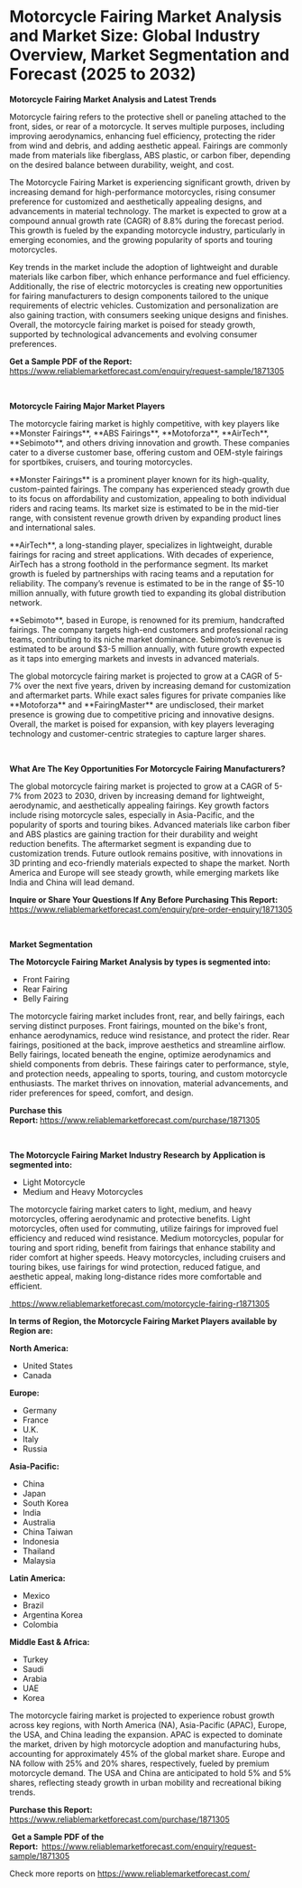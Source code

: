 <p><h1>Motorcycle Fairing Market Analysis and Market Size: Global Industry Overview, Market Segmentation and Forecast (2025 to 2032)</h1></p><p><strong>Motorcycle Fairing Market Analysis and Latest Trends</strong></p>
<p><p>Motorcycle fairing refers to the protective shell or paneling attached to the front, sides, or rear of a motorcycle. It serves multiple purposes, including improving aerodynamics, enhancing fuel efficiency, protecting the rider from wind and debris, and adding aesthetic appeal. Fairings are commonly made from materials like fiberglass, ABS plastic, or carbon fiber, depending on the desired balance between durability, weight, and cost.</p><p>The Motorcycle Fairing Market is experiencing significant growth, driven by increasing demand for high-performance motorcycles, rising consumer preference for customized and aesthetically appealing designs, and advancements in material technology. The market is expected to grow at a compound annual growth rate (CAGR) of 8.8% during the forecast period. This growth is fueled by the expanding motorcycle industry, particularly in emerging economies, and the growing popularity of sports and touring motorcycles.</p><p>Key trends in the market include the adoption of lightweight and durable materials like carbon fiber, which enhance performance and fuel efficiency. Additionally, the rise of electric motorcycles is creating new opportunities for fairing manufacturers to design components tailored to the unique requirements of electric vehicles. Customization and personalization are also gaining traction, with consumers seeking unique designs and finishes. Overall, the motorcycle fairing market is poised for steady growth, supported by technological advancements and evolving consumer preferences.</p></p>
<p><strong>Get a Sample PDF of the Report:&nbsp;</strong> <a href="https://www.reliablemarketforecast.com/enquiry/request-sample/1871305?utm_campaign=1130&utm_medium=2&utm_source=Github&utm_content=ia&utm_term=23012025&utm_id=motorcycle-fairing">https://www.reliablemarketforecast.com/enquiry/request-sample/1871305</a></p>
<p>&nbsp;</p>
<p><strong>Motorcycle Fairing Major Market Players</strong></p>
<p><p>The motorcycle fairing market is highly competitive, with key players like **Monster Fairings**, **ABS Fairings**, **Motoforza**, **AirTech**, **Sebimoto**, and others driving innovation and growth. These companies cater to a diverse customer base, offering custom and OEM-style fairings for sportbikes, cruisers, and touring motorcycles.</p><p>**Monster Fairings** is a prominent player known for its high-quality, custom-painted fairings. The company has experienced steady growth due to its focus on affordability and customization, appealing to both individual riders and racing teams. Its market size is estimated to be in the mid-tier range, with consistent revenue growth driven by expanding product lines and international sales.</p><p>**AirTech**, a long-standing player, specializes in lightweight, durable fairings for racing and street applications. With decades of experience, AirTech has a strong foothold in the performance segment. Its market growth is fueled by partnerships with racing teams and a reputation for reliability. The company’s revenue is estimated to be in the range of $5-10 million annually, with future growth tied to expanding its global distribution network.</p><p>**Sebimoto**, based in Europe, is renowned for its premium, handcrafted fairings. The company targets high-end customers and professional racing teams, contributing to its niche market dominance. Sebimoto’s revenue is estimated to be around $3-5 million annually, with future growth expected as it taps into emerging markets and invests in advanced materials.</p><p>The global motorcycle fairing market is projected to grow at a CAGR of 5-7% over the next five years, driven by increasing demand for customization and aftermarket parts. While exact sales figures for private companies like **Motoforza** and **FairingMaster** are undisclosed, their market presence is growing due to competitive pricing and innovative designs. Overall, the market is poised for expansion, with key players leveraging technology and customer-centric strategies to capture larger shares.</p></p>
<p>&nbsp;</p>
<p><strong>What Are The Key Opportunities For Motorcycle Fairing Manufacturers?</strong></p>
<p><p>The global motorcycle fairing market is projected to grow at a CAGR of 5-7% from 2023 to 2030, driven by increasing demand for lightweight, aerodynamic, and aesthetically appealing fairings. Key growth factors include rising motorcycle sales, especially in Asia-Pacific, and the popularity of sports and touring bikes. Advanced materials like carbon fiber and ABS plastics are gaining traction for their durability and weight reduction benefits. The aftermarket segment is expanding due to customization trends. Future outlook remains positive, with innovations in 3D printing and eco-friendly materials expected to shape the market. North America and Europe will see steady growth, while emerging markets like India and China will lead demand.</p></p>
<p><strong>Inquire or Share Your Questions If Any Before Purchasing This Report:</strong> <a href="https://www.reliablemarketforecast.com/enquiry/pre-order-enquiry/1871305?utm_campaign=1130&utm_medium=2&utm_source=Github&utm_content=ia&utm_term=23012025&utm_id=motorcycle-fairing">https://www.reliablemarketforecast.com/enquiry/pre-order-enquiry/1871305</a></p>
<p>&nbsp;</p>
<p><strong>Market Segmentation</strong></p>
<p><strong>The Motorcycle Fairing Market Analysis by types is segmented into:</strong></p>
<p><ul><li>Front Fairing</li><li>Rear Fairing</li><li>Belly Fairing</li></ul></p>
<p><p>The motorcycle fairing market includes front, rear, and belly fairings, each serving distinct purposes. Front fairings, mounted on the bike's front, enhance aerodynamics, reduce wind resistance, and protect the rider. Rear fairings, positioned at the back, improve aesthetics and streamline airflow. Belly fairings, located beneath the engine, optimize aerodynamics and shield components from debris. These fairings cater to performance, style, and protection needs, appealing to sports, touring, and custom motorcycle enthusiasts. The market thrives on innovation, material advancements, and rider preferences for speed, comfort, and design.</p></p>
<p><strong>Purchase this Report:&nbsp;</strong><a href="https://www.reliablemarketforecast.com/purchase/1871305?utm_campaign=1130&utm_medium=2&utm_source=Github&utm_content=ia&utm_term=23012025&utm_id=motorcycle-fairing">https://www.reliablemarketforecast.com/purchase/1871305</a></p>
<p>&nbsp;</p>
<p><strong>The Motorcycle Fairing Market Industry Research by Application is segmented into:</strong></p>
<p><ul><li>Light Motorcycle</li><li>Medium and Heavy Motorcycles</li></ul></p>
<p><p>The motorcycle fairing market caters to light, medium, and heavy motorcycles, offering aerodynamic and protective benefits. Light motorcycles, often used for commuting, utilize fairings for improved fuel efficiency and reduced wind resistance. Medium motorcycles, popular for touring and sport riding, benefit from fairings that enhance stability and rider comfort at higher speeds. Heavy motorcycles, including cruisers and touring bikes, use fairings for wind protection, reduced fatigue, and aesthetic appeal, making long-distance rides more comfortable and efficient.</p></p>
<p><a href="https://www.reliablemarketforecast.com/motorcycle-fairing-r1871305?utm_campaign=1130&utm_medium=2&utm_source=Github&utm_content=ia&utm_term=23012025&utm_id=motorcycle-fairing">&nbsp;https://www.reliablemarketforecast.com/motorcycle-fairing-r1871305</a></p>
<p><strong>In terms of Region, the Motorcycle Fairing Market Players available by Region are:</strong></p>
<p>
    <p> <strong> North America: </strong>
        <ul>
            <li>United States</li>
            <li>Canada</li>
        </ul>
        </p> 
    <p> <strong> Europe: </strong>
        <ul>
            <li>Germany</li>
            <li>France</li>
            <li>U.K.</li>
            <li>Italy</li>
            <li>Russia</li>
        </ul>
        </p> 
    <p> <strong> Asia-Pacific: </strong>
        <ul>
            <li>China</li>
            <li>Japan</li>
            <li>South Korea</li>
            <li>India</li>
            <li>Australia</li>
            <li>China Taiwan</li>
            <li>Indonesia</li>
            <li>Thailand</li>
            <li>Malaysia</li>
        </ul>
        </p> 
    <p> <strong> Latin America: </strong>
        <ul>
            <li>Mexico</li>
            <li>Brazil</li>
            <li>Argentina Korea</li>
            <li>Colombia</li>
        </ul>
        </p> 
    <p> <strong> Middle East & Africa: </strong>
        <ul>
            <li>Turkey</li>
            <li>Saudi</li>
            <li>Arabia</li>
            <li>UAE</li>
            <li>Korea</li>
        </ul>
    </p>
    </p>
<p><p>The motorcycle fairing market is projected to experience robust growth across key regions, with North America (NA), Asia-Pacific (APAC), Europe, the USA, and China leading the expansion. APAC is expected to dominate the market, driven by high motorcycle adoption and manufacturing hubs, accounting for approximately 45% of the global market share. Europe and NA follow with 25% and 20% shares, respectively, fueled by premium motorcycle demand. The USA and China are anticipated to hold 5% and 5% shares, reflecting steady growth in urban mobility and recreational biking trends.</p></p>
<p><strong>Purchase this Report: </strong><a href="https://www.reliablemarketforecast.com/purchase/1871305?utm_campaign=1130&utm_medium=2&utm_source=Github&utm_content=ia&utm_term=23012025&utm_id=motorcycle-fairing">https://www.reliablemarketforecast.com/purchase/1871305</a></p>
<p>&nbsp;<strong>Get a Sample PDF of the Report:&nbsp;&nbsp;</strong><a href="https://www.reliablemarketforecast.com/enquiry/request-sample/1871305?utm_campaign=1130&utm_medium=2&utm_source=Github&utm_content=ia&utm_term=23012025&utm_id=motorcycle-fairing">https://www.reliablemarketforecast.com/enquiry/request-sample/1871305</a></p>
<p><strong></strong></p>
<p>Check more reports on <a href="https://www.reliablemarketforecast.com/?utm_campaign=1130&utm_medium=2&utm_source=Github&utm_content=ia&utm_term=23012025&utm_id=motorcycle-fairing">https://www.reliablemarketforecast.com/</a></p>